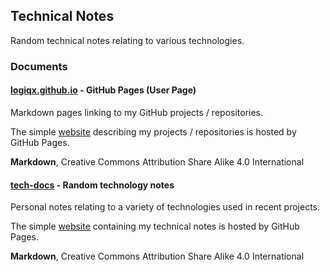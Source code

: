 ## Technical Notes

Random technical notes relating to various technologies.



### Documents

#### [logiqx.github.io](https://github.com/Logiqx/logiqx.github.io) - GitHub Pages (User Page)

Markdown pages linking to my GitHub projects / repositories.

The simple [website](https://logiqx.github.io/) describing my projects / repositories is hosted by GitHub Pages.

**Markdown**, Creative Commons Attribution Share Alike 4.0 International




#### [tech-docs](https://github.com/Logiqx/tech-docs) - Random technology notes

Personal notes relating to a variety of technologies used in recent projects.

The simple [website](https://logiqx.github.io/tech-docs/) containing my technical notes is hosted by GitHub Pages.

**Markdown**, Creative Commons Attribution Share Alike 4.0 International


